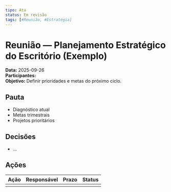 ```yaml
---
tipo: Ata
status: Em revisão
tags: [#Reunião, #Estratégia]
---
```


# Reunião — Planejamento Estratégico do Escritório (Exemplo)

**Data:** 2025-09-26  
**Participantes:**  
**Objetivo:** Definir prioridades e metas do próximo ciclo.

## Pauta
- Diagnóstico atual
- Metas trimestrais
- Projetos prioritários

## Decisões
- ...

## Ações
| Ação | Responsável | Prazo | Status |
|---|---|---|---|
| | | | |
